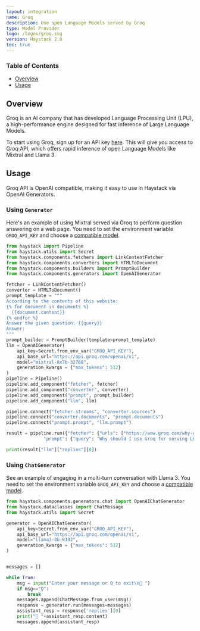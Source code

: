 ```yaml
---
layout: integration
name: Groq
description: Use open Language Models served by Groq
type: Model Provider
logo: /logos/groq.svg
version: Haystack 2.0
toc: true
---
```


### **Table of Contents**

- [Overview](#overview)
- [Usage](#usage)

## Overview

Groq is an AI company that has developed Language Processing Unit (LPU), a high-performance engine designed for fast inference of Large Language Models.

To start using Groq, sign up for an API key [here](https://console.groq.com/).
This will give you access to Groq API, which offers rapid inference of open Language Models like Mixtral and Llama 3.

## Usage

Groq API is OpenAI compatible, making it easy to use in Haystack via OpenAI Generators.


### Using `Generator`

Here's an example of using Mixtral served via Groq to perform question answering on a web page.
You need to set the environment variable `GROQ_API_KEY` and choose a [compatible model](https://console.groq.com/docs/models).

```python
from haystack import Pipeline
from haystack.utils import Secret
from haystack.components.fetchers import LinkContentFetcher
from haystack.components.converters import HTMLToDocument
from haystack.components.builders import PromptBuilder
from haystack.components.generators import OpenAIGenerator

fetcher = LinkContentFetcher()
converter = HTMLToDocument()
prompt_template = """
According to the contents of this website:
{% for document in documents %}
  {{document.content}}
{% endfor %}
Answer the given question: {{query}}
Answer:
"""
prompt_builder = PromptBuilder(template=prompt_template)
llm = OpenAIGenerator(
    api_key=Secret.from_env_var("GROQ_API_KEY"),
    api_base_url="https://api.groq.com/openai/v1",
    model="mixtral-8x7b-32768",
    generation_kwargs = {"max_tokens": 512}
)
pipeline = Pipeline()
pipeline.add_component("fetcher", fetcher)
pipeline.add_component("converter", converter)
pipeline.add_component("prompt", prompt_builder)
pipeline.add_component("llm", llm)

pipeline.connect("fetcher.streams", "converter.sources")
pipeline.connect("converter.documents", "prompt.documents")
pipeline.connect("prompt.prompt", "llm.prompt")

result = pipeline.run({"fetcher": {"urls": ["https://wow.groq.com/why-groq/"]},
              "prompt": {"query": "Why should I use Groq for serving LLMs?"}})

print(result["llm"]["replies"][0])
```

### Using `ChatGenerator`

See an example of engaging in a multi-turn conversation with Llama 3.
You need to set the environment variable `GROQ_API_KEY` and choose a [compatible model](https://console.groq.com/docs/models).

```python
from haystack.components.generators.chat import OpenAIChatGenerator
from haystack.dataclasses import ChatMessage
from haystack.utils import Secret

generator = OpenAIChatGenerator(
    api_key=Secret.from_env_var("GROQ_API_KEY"),
    api_base_url="https://api.groq.com/openai/v1",
    model="llama3-8b-8192",
    generation_kwargs = {"max_tokens": 512}
)


messages = []

while True:
    msg = input("Enter your message or Q to exit\n🧑 ")
    if msg=="Q":
        break
    messages.append(ChatMessage.from_user(msg))
    response = generator.run(messages=messages)
    assistant_resp = response['replies'][0]
    print("🤖 "+assistant_resp.content)
    messages.append(assistant_resp)
```
